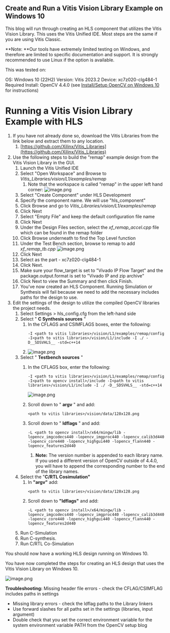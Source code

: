 ## Create and Run a Vitis Vision Library Example on Windows 10

This blog will run through creating an HLS component that utilizes the Vitis Vision Library. This uses the Vitis Unified IDE. Most steps are the same if you are using Vitis Classic.

**Note: **Our tools have extremely limited testing on Windows, and therefore are limited to specific documentation and support. It is strongly recommended to use Linux if the option is available.

This was tested on:

OS: Windows 10 (22H2)
Version: Vitis 2023.2
Device: xc7z020-clg484-1
Required Install: OpenCV 4.4.0 (see [Install/Setup OpenCV on Windows 10](https://support.xilinx.com/s/article/000035890) for instructions)

# Running a Vitis Vision Library Example with HLS

1. If you have not already done so, download the Vitis Libraries from the link below and extract them to any location.
   1. [https://github.com/Xilinx/Vitis_Libraries](https://github.com/Xilinx/Vitis_Libraries)
2. Use the following steps to build the "remap" example design from the Vitis Vision Library in the GUI.
   1. Launch the Vitis Unified IDE
   2. Select "Open Workspace" and Browse to *Vitis_Libraries/vision/L1/examples/remap*
      1. Note that the workspace is called "remap" in the upper left hand corner:
         ![image.png](https://support.xilinx.com/servlet/rtaImage?eid=ka04U000000soC9&feoid=00N2E00000Ji4Tx&refid=0EM4U0000058gmi)
   3. Select "Create Component" under HLS Development
   4. Specify the component name. We will use "hls_component"
   5. Click Browse and go to *Vitis_Libraries/vision/L1/examples/remap*
   6. Click Next
   7. Select "Empty File" and keep the default configuration file name
   8. Click Next
   9. Under the Design Files section, select the *xf_remap_accel.cpp* file which can be found in the remap folder
   10. Click Browse underneath to find the Top Level function
   11. Under the Test Bench section, browse to remap to add *xf_remap_tb.cpp*
       ![image.png](https://support.xilinx.com/servlet/rtaImage?eid=ka04U000000soC9&feoid=00N2E00000Ji4Tx&refid=0EM4U0000058gnM)
   12. Click Next
   13. Select as the part - xc7z020-clg484-1
   14. Click Next.
   15. Make sure your flow_target is set to "Vivado IP Flow Target" and the package.output.format is set to "Vivado IP and zip archive"
   16. Click Next to view the Summary and then click Finish.
   17. You've now created an HLS Component. Running Simulation or Synthesis will fail because we need to add the necessary includes paths for the design to use.
3. Edit the settings of the design to utilize the compiled OpenCV libraries the project needs.
   1. Select Settings > hls_config.cfg from the left-hand side
   2. Select " **C Synthesis sources** "
      1. In the CFLAGS and CSIMFLAGS boxes, enter the following:
         ```
         -I <path to vitis libraries>/vision/L1/examples/remap/config -I<path to vitis libraries>/vision/L1/include -I ./ -D__SDSVHLS__ -std=c++14
         ```
      2. ![image.png](https://support.xilinx.com/servlet/rtaImage?eid=ka04U000000soC9&feoid=00N2E00000Ji4Tx&refid=0EM4U0000058hb7)
   3. Select " **Testbench sources** "
      1. In the CFLAGS box, enter the following:

         ```
         -I <path to vitis libraries>/vision/L1/examples/remap/config -I<path to opencv install>/include -I<path to vitis libraries>/vision/L1/include -I ./ -D__SDSVHLS__ -std=c++14
         ```

         ![image.png](https://support.xilinx.com/servlet/rtaImage?eid=ka04U000000soC9&feoid=00N2E00000Ji4Tx&refid=0EM4U0000058hNt)
      2. Scroll down to " **argv** " and add:

         ```
         <path to vitis libraries>/vision/data/128x128.png 
         ```
      3. Scroll down to " **ldflags** " and add:

         ```
         -L <path to opencv install>/x64/mingw/lib -lopencv_imgcodecs440 -lopencv_imgproc440 -lopencv_calib3d440 -lopencv_core440 -lopencv_highgui440 -lopencv_flann440 -lopencv_features2d440
         ```

         1. **Note:** The version number is appended to each library name. If you used a different version of OpenCV outside of 4.4.0, you will have to append the corresponding number to the end of the library names.
   4. Select the "**C/RTL Cosimulation"**
      1. In **"argv"** add:
         ```
         <path to vitis libraries>/vision/data/128x128.png 
         ```
      2. Scroll down to **"ldflags"** and add:
         ```
         -L <path to opencv install>/x64/mingw/lib -lopencv_imgcodecs440 -lopencv_imgproc440 -lopencv_calib3d440 -lopencv_core440 -lopencv_highgui440 -lopencv_flann440 -lopencv_features2d440
         ```
   5. Run C-Simulation
   6. Run C-synthesis.
   7. Run C/RTL Co-Simulation

You should now have a working HLS design running on Windows 10.

You have now completed the steps for creating an HLS design that uses the Vitis Vision Library on Windows 10.

![image.png](https://support.xilinx.com/servlet/rtaImage?eid=ka04U000000soC9&feoid=00N2E00000Ji4Tx&refid=0EM4U0000058i2d)

**Troubleshooting:**  Missing header file errors - check the CFLAG/CSIMFLAG includes paths in settings

* Missing library errors - check the ldflag paths to the Library linkers
* Use forward slashes for all paths set in the settings (libraries, input argument)
* Double check that you set the correct environment variable for the system environment variable PATH from the OpenCV setup blog
